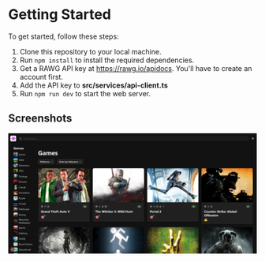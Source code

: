 # Getting Started

To get started, follow these steps:

1. Clone this repository to your local machine.
2. Run `npm install` to install the required dependencies.
3. Get a RAWG API key at <https://rawg.io/apidocs>. You'll have to create an account first.
4. Add the API key to **src/services/api-client.ts**
5. Run `npm run dev` to start the web server.

## Screenshots

![Game Hub](screenshots/game-hub.png "Game Hub")
